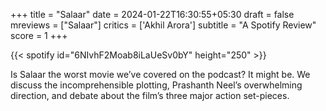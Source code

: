+++
title = "Salaar"
date = 2024-01-22T16:30:55+05:30
draft = false
mreviews = ["Salaar"]
critics = ['Akhil Arora']
subtitle = "A Spotify Review"
score = 1
+++

{{< spotify id="6NIvhF2Moab8iLaUeSv0bY" height="250" >}}

Is Salaar the worst movie we’ve covered on the podcast? It might be. We discuss the incomprehensible plotting, Prashanth Neel’s overwhelming direction, and debate about the film’s three major action set-pieces.
